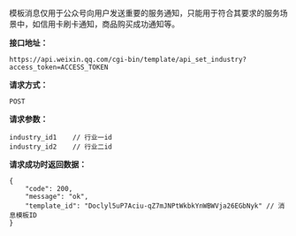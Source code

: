 模板消息仅用于公众号向用户发送重要的服务通知，只能用于符合其要求的服务场景中，如信用卡刷卡通知，商品购买成功通知等。  

**接口地址：**
    
    https://api.weixin.qq.com/cgi-bin/template/api_set_industry?access_token=ACCESS_TOKEN

**请求方式：**
	
	POST

**请求参数：**
	
	industry_id1	// 行业一id
	industry_id2	// 行业二id

**请求成功时返回数据：**

    {
        "code": 200,
        "message": "ok",
        "template_id": "Doclyl5uP7Aciu-qZ7mJNPtWkbkYnWBWVja26EGbNyk" // 消息模板ID
    }
